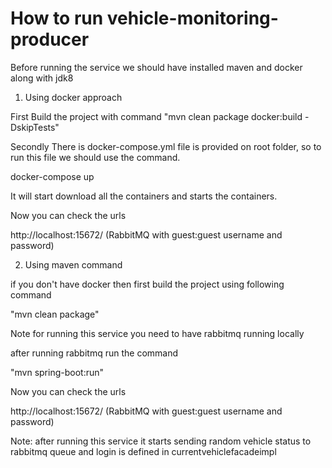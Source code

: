 # How to run vehicle-monitoring-producer

Before running the service we should have installed maven and docker along with jdk8

1. Using docker approach

First Build the project with command "mvn clean package docker:build -DskipTests"

Secondly There is docker-compose.yml file is provided on root folder, so to run this file we should use the command.

docker-compose up

It will start download all the containers and starts the containers.

Now you can check the urls

http://localhost:15672/  (RabbitMQ with guest:guest username and password)


2. Using maven command

if you don't have docker then first build the project using following command

"mvn clean package"

Note for running this service you need to have rabbitmq running locally

after running rabbitmq run the command

"mvn spring-boot:run"

Now you can check the urls

http://localhost:15672/  (RabbitMQ with guest:guest username and password)



Note: after running this service it starts sending random vehicle status to rabbitmq queue and login is defined in currentvehiclefacadeimpl



